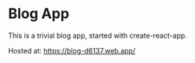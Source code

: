 # Blog App

This is a trivial blog app, started with create-react-app.

Hosted at:
https://blog-d6137.web.app/
